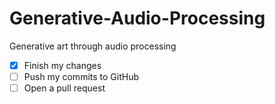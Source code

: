 # Generative-Audio-Processing
Generative art through audio processing

- [x] Finish my changes
- [ ] Push my commits to GitHub
- [ ] Open a pull request
